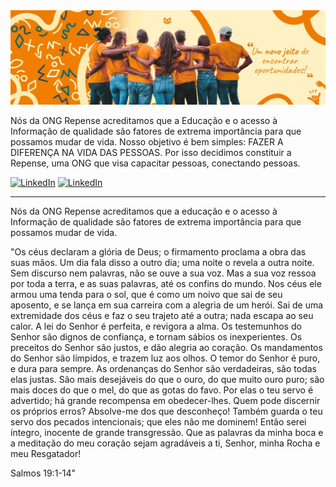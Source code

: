 <img src="https://github.com/OngRepense/ongrepense/blob/main/capa.jpeg" alt="Image showing Dennis Hartrampf, team lead software development">

Nós da ONG Repense acreditamos que a Educação e o acesso à Informação de qualidade são fatores de extrema importância para que possamos mudar de vida. Nosso objetivo é bem simples: FAZER A DIFERENÇA NA VIDA DAS PESSOAS. Por isso decidimos constituir a Repense, uma ONG que visa capacitar pessoas, conectando pessoas.

<!-- https://github-readme-stats.vercel.app/api?username=DennisHartrampf&show_icons=true -->
<p>
  <a href="https://www.linkedin.com/company/repense-ong/"><img src="https://img.shields.io/badge/LinkedIn--_.svg?style=social&logo=linkedin" alt="LinkedIn"></a>
   <a href="https://www.instagram.com/repenseofc/"><img src="https://img.shields.io/badge/Instagram--_.svg?style=social&logo=Instagram" alt="LinkedIn"></a>
</p>

<hr>


Nós da ONG Repense acreditamos que a educação e o acesso à Informação de qualidade são fatores de extrema importância para que possamos mudar de vida.

"Os céus declaram a glória de Deus; o firmamento proclama a obra das suas mãos.
Um dia fala disso a outro dia; uma noite o revela a outra noite.
Sem discurso nem palavras, não se ouve a sua voz.
Mas a sua voz ressoa por toda a terra, e as suas palavras, até os confins do mundo. Nos céus ele armou uma tenda para o sol,
que é como um noivo que sai de seu aposento, e se lança em sua carreira com a alegria de um herói.
Sai de uma extremidade dos céus e faz o seu trajeto até a outra; nada escapa ao seu calor.
A lei do Senhor é perfeita, e revigora a alma. Os testemunhos do Senhor são dignos de confiança, e tornam sábios os inexperientes.
Os preceitos do Senhor são justos, e dão alegria ao coração. Os mandamentos do Senhor são límpidos, e trazem luz aos olhos.
O temor do Senhor é puro, e dura para sempre. As ordenanças do Senhor são verdadeiras, são todas elas justas.
São mais desejáveis do que o ouro, do que muito ouro puro; são mais doces do que o mel, do que as gotas do favo.
Por elas o teu servo é advertido; há grande recompensa em obedecer-lhes.
Quem pode discernir os próprios erros? Absolve-me dos que desconheço!
Também guarda o teu servo dos pecados intencionais; que eles não me dominem! Então serei íntegro, inocente de grande transgressão.
Que as palavras da minha boca e a meditação do meu coração sejam agradáveis a ti, Senhor, minha Rocha e meu Resgatador!

Salmos 19:1-14"
